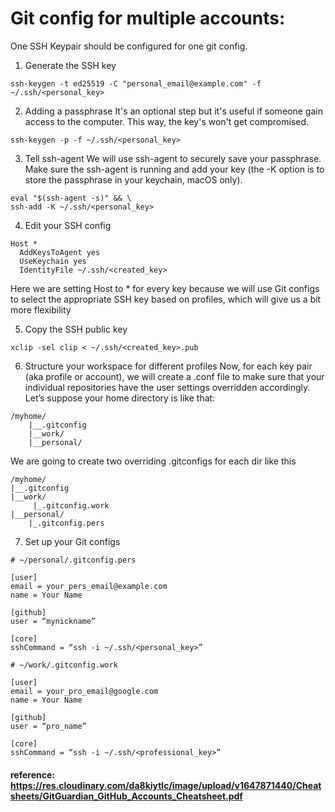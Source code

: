 # Git config for multiple accounts: 
 One SSH Keypair should be configured for one git config.

1. Generate the SSH key

```ssh-keygen -t ed25519 -C "personal_email@example.com" -f ~/.ssh/<personal_key> ```

2. Adding a passphrase
It's an optional step but it's useful if someone gain access to the computer. This way, the key's won't get compromised.

```ssh-keygen -p -f ~/.ssh/<personal_key>```

3. Tell ssh-agent
We will use ssh-agent to securely save your passphrase. Make sure the ssh-agent is running and add your key (the -K option is to store the passphrase in your keychain, macOS only).
```
eval "$(ssh-agent -s)" && \
ssh-add -K ~/.ssh/<personal_key> 
```
4. Edit your SSH config
```
Host *
  AddKeysToAgent yes
  UseKeychain yes
  IdentityFile ~/.ssh/<created_key>
```
Here we are setting Host to * for every key because we will use Git configs to select the appropriate SSH key based on profiles, which will give us a bit more flexibility

5. Copy the SSH public key
```
xclip -sel clip < ~/.ssh/<created_key>.pub
```

6. Structure your workspace for different profiles
Now, for each key pair (aka profile or account), we will create a .conf file to make sure that your individual repositories have the user settings overridden accordingly.
Let’s suppose your home directory is like that:
```
/myhome/
    |__.gitconfig
    |__work/
    |__personal/
```
We are going to create two overriding .gitconfigs for each dir like this
```
/myhome/
|__.gitconfig
|__work/
     |_.gitconfig.work
|__personal/
    |_.gitconfig.pers
```
7. Set up your Git configs
```
# ~/personal/.gitconfig.pers
 
[user]
email = your_pers_email@example.com
name = Your Name
 
[github]
user = “mynickname”
 
[core]
sshCommand = “ssh -i ~/.ssh/<personal_key>”
```
```
# ~/work/.gitconfig.work
 
[user]
email = your_pro_email@google.com
name = Your Name
 
[github]
user = “pro_name”
 
[core]
sshCommand = “ssh -i ~/.ssh/<professional_key>”
```

#### reference: https://res.cloudinary.com/da8kiytlc/image/upload/v1647871440/Cheatsheets/GitGuardian_GitHub_Accounts_Cheatsheet.pdf